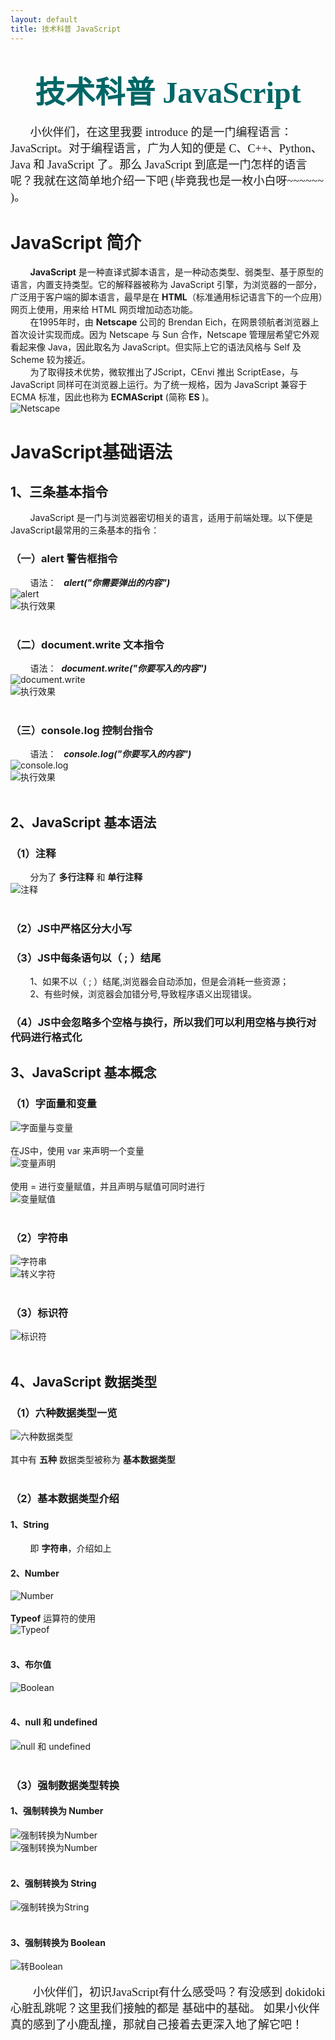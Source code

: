 ```yaml
---
layout: default
title: 技术科普 JavaScript
---
```


# <center><font size="7" font face="楷体" font color="#006666">技术科普 JavaScript</font></center>
&nbsp;&nbsp;&nbsp;&nbsp;&nbsp;&nbsp;&nbsp;&nbsp;<font size="4"  font face="楷体">小伙伴们，在这里我要 introduce 的是一门编程语言：<font size="4">JavaScript</font>。对于编程语言，广为人知的便是 C、C++、Python、Java 和 JavaScript 了。那么 JavaScript 到底是一门怎样的语言呢？我就在这简单地介绍一下吧 (毕竟我也是一枚小白呀~~~~~~ )。</font>
# JavaScript 简介
&nbsp;&nbsp;&nbsp;&nbsp;&nbsp;&nbsp;&nbsp;&nbsp;**JavaScript** 是一种直译式脚本语言，是一种动态类型、弱类型、基于原型的语言，内置支持类型。它的解释器被称为 JavaScript 引擎，为浏览器的一部分，广泛用于客户端的脚本语言，最早是在 **HTML**（标准通用标记语言下的一个应用）网页上使用，用来给 HTML 网页增加动态功能。<br>
&nbsp;&nbsp;&nbsp;&nbsp;&nbsp;&nbsp;&nbsp;&nbsp;在1995年时，由 **Netscape** 公司的 Brendan Eich，在网景领航者浏览器上首次设计实现而成。因为 Netscape 与 Sun 合作，Netscape 管理层希望它外观看起来像 Java，因此取名为 JavaScript。但实际上它的语法风格与 Self 及 Scheme 较为接近。<br> 
&nbsp;&nbsp;&nbsp;&nbsp;&nbsp;&nbsp;&nbsp;&nbsp;为了取得技术优势，微软推出了JScript，CEnvi 推出 ScriptEase，与 JavaScript 同样可在浏览器上运行。为了统一规格，因为 JavaScript 兼容于 ECMA 标准，因此也称为 **ECMAScript** (简称 **ES** )。<br>
![](https://image.baidu.com/search/detail?ct=503316480&z=&tn=baiduimagedetail&ipn=d&word=Netscape&step_word=&ie=utf-8&in=&cl=2&lm=-1&st=-1&cs=1912092249,3074237694&os=1574825493,104625872&simid=3252705511,225275602&pn=1&rn=1&di=194395414400&ln=1903&fr=&fmq=1539430514784_R&ic=0&s=undefined&se=&sme=&tab=0&width=&height=&face=undefined&is=0,0&istype=2&ist=&jit=&bdtype=0&spn=0&pi=0&gsm=0&objurl=http%3A%2F%2Fphotocdn.sohu.com%2F20131219%2FImg392023668.jpg&rpstart=0&rpnum=0&adpicid=0 "Netscape")
# JavaScript基础语法
## 1、三条基本指令
&nbsp;&nbsp;&nbsp;&nbsp;&nbsp;&nbsp;&nbsp;&nbsp;JavaScript 是一门与浏览器密切相关的语言，适用于前端处理。以下便是 JavaScript最常用的三条基本的指令：
### （一）alert 警告框指令
&nbsp;&nbsp;&nbsp;&nbsp;&nbsp;&nbsp;&nbsp;&nbsp;语法： &nbsp;&nbsp;***alert("你需要弹出的内容")***<br>
![](图片/alert.jpg "alert")<br>
![](图片/alert2.jpg "执行效果")<br><br>
### （二）document.write 文本指令
&nbsp;&nbsp;&nbsp;&nbsp;&nbsp;&nbsp;&nbsp;&nbsp;语法：&nbsp;&nbsp;***document.write("你要写入的内容")***<br>
![](图片/document.jpg "document.write")<br>
![](图片/document2.jpg "执行效果")<br><br>
### （三）console.log 控制台指令
&nbsp;&nbsp;&nbsp;&nbsp;&nbsp;&nbsp;&nbsp;&nbsp;语法：&nbsp;&nbsp; ***console.log("你要写入的内容")*** <br>
![](图片/console.jpg "console.log")<br>
![](图片/console2.jpg "执行效果")<br><br>
## 2、JavaScript 基本语法
### （1）注释
&nbsp;&nbsp;&nbsp;&nbsp;&nbsp;&nbsp;&nbsp;&nbsp;分为了 **多行注释** 和 **单行注释**<br>
![](图片/注释符.jpg "注释")<br><br>
### （2）JS中严格区分大小写
### （3）JS中每条语句以（ ; ）结尾
&nbsp;&nbsp;&nbsp;&nbsp;&nbsp;&nbsp;&nbsp;&nbsp;1、如果不以（ ; ）结尾,浏览器会自动添加，但是会消耗一些资源；<br>
&nbsp;&nbsp;&nbsp;&nbsp;&nbsp;&nbsp;&nbsp;&nbsp;2、有些时候，浏览器会加错分号,导致程序语义出现错误。
### （4）JS中会忽略多个空格与换行，所以我们可以利用空格与换行对代码进行格式化
## 3、JavaScript 基本概念
### （1）字面量和变量
![](图片/字面量.jpg "字面量与变量")<br><br>
在JS中，使用 var 来声明一个变量<br>
![](图片/变量声明.jpg "变量声明")<br><br>
使用 = 进行变量赋值，并且声明与赋值可同时进行<br>
![](图片/变量赋值.jpg "变量赋值")<br><br>
### （2）字符串
![](图片/字符串.jpg "字符串")<br>
![](图片/转义字符.jpg "转义字符")<br><br>
### （3）标识符
![](图片/标识符.jpg "标识符")<br><br>
## 4、JavaScript 数据类型
### （1）六种数据类型一览
![](图片/六种数据类型.jpg "六种数据类型")<br><br>
其中有 **五种** 数据类型被称为 **基本数据类型**<br><br>
### （2）基本数据类型介绍
#### 1、String
&nbsp;&nbsp;&nbsp;&nbsp;&nbsp;&nbsp;&nbsp;&nbsp;即 **字符串**，介绍如上
#### 2、Number
![](图片/Number.jpg "Number")<br><br>
**Typeof** 运算符的使用<br>
![](图片/Typeof.jpg "Typeof")<br><br>
#### 3、布尔值
![](图片/Boolean.jpg "Boolean")<br><br>
#### 4、null 和 undefined
![](图片/null.jpg "null 和 undefined")<br><br>
### （3）强制数据类型转换
#### 1、强制转换为 Number
![](图片/转Number.jpg "强制转换为Number")<br>
![](图片/转Number2.jpg "强制转换为Number")<br><br>
#### 2、强制转换为 String
![](图片/转String.jpg "强制转换为String")<br><br>
#### 3、强制转换为 Boolean
![](图片/转Boolean.jpg  "转Boolean")<br><br>
<font size="4"  font face="楷体">&nbsp;&nbsp;&nbsp;&nbsp;&nbsp;&nbsp;&nbsp;&nbsp;小伙伴们，初识JavaScript有什么感受吗？有没感到 dokidoki 心脏乱跳呢？这里我们接触的都是 基础中的基础。 如果小伙伴真的感到了小鹿乱撞，那就自己接着去更深入地了解它吧！</font>